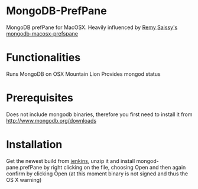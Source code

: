 MongoDB-PrefPane
================

MongoDB prefPane for MacOSX. Heavily influenced by [Remy Saissy's mongodb-macosx-prefspane](https://github.com/remysaissy/mongodb-macosx-prefspane)

Functionalities
===============

Runs MongoDB on OSX Mountain Lion
Provides mongod status

Prerequisites
=============

Does not include mongodb binaries, therefore you first need to install it from http://www.mongodb.org/downloads

Installation
============

Get the newest build from [jenkins](https://btekielski.ci.cloudbees.com/job/mongod-pane/lastSuccessfulBuild/artifact/*zip*/archive.zip), unzip it and install mongod-pane.prefPane by right clicking on the file, choosing Open and then again confirm by clicking Open (at this moment binary is not signed and thus the OS X warning)
